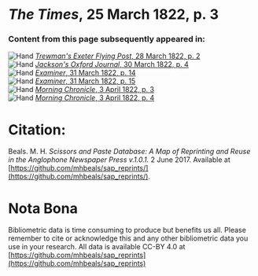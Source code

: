 # *The Times*, 25 March 1822, p. 3  
  
### Content from this page subsequently appeared in:  
![Hand](http://scissorsandpaste.net/wp-content/uploads/2017/06/smallhandpointer.png) [*Trewman's Exeter Flying Post*, 28 March 1822, p. 2](https://mhbeals.github.io/sap_html/Trewman's-Exeter-Flying-Post/Trewman's-Exeter-Flying-Post-28-March-1822-p-2)  
![Hand](http://scissorsandpaste.net/wp-content/uploads/2017/06/smallhandpointer.png) [*Jackson's Oxford Journal*, 30 March 1822, p. 4](https://mhbeals.github.io/sap_html/Jackson's-Oxford-Journal/Jackson's-Oxford-Journal-30-March-1822-p-4)  
![Hand](http://scissorsandpaste.net/wp-content/uploads/2017/06/smallhandpointer.png) [*Examiner*, 31 March 1822, p. 14](https://mhbeals.github.io/sap_html/Examiner/Examiner-31-March-1822-p-14)  
![Hand](http://scissorsandpaste.net/wp-content/uploads/2017/06/smallhandpointer.png) [*Examiner*, 31 March 1822, p. 15](https://mhbeals.github.io/sap_html/Examiner/Examiner-31-March-1822-p-15)  
![Hand](http://scissorsandpaste.net/wp-content/uploads/2017/06/smallhandpointer.png) [*Morning Chronicle*, 3 April 1822, p. 3](https://mhbeals.github.io/sap_html/Morning-Chronicle/Morning-Chronicle-3-April-1822-p-3)  
![Hand](http://scissorsandpaste.net/wp-content/uploads/2017/06/smallhandpointer.png) [*Morning Chronicle*, 3 April 1822, p. 4](https://mhbeals.github.io/sap_html/Morning-Chronicle/Morning-Chronicle-3-April-1822-p-4)  


# Citation: 

Beals. M. H. *Scissors and Paste Database: A Map of Reprinting and Reuse in the Anglophone Newspaper Press v.1.0.1.* 2 June 2017. Available at [https://github.com/mhbeals/sap_reprints/](https://github.com/mhbeals/sap_reprints/). 

# Nota Bona

Bibliometric data is time consuming to produce but benefits us all. Please remember to cite or acknowledge this and any other bibliometric data you use in your research. All data is available CC-BY 4.0 at [https://github.com/mhbeals/sap_reprints](https://github.com/mhbeals/sap_reprints)